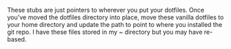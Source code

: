 These stubs are just pointers to wherever you put your dotfiles. Once you've moved the dotfiles directory into place, move these vanilla dotfiles to your home directory and update the path to point to where you installed the git repo.  I have these files stored in my ~ directory but you may have re-based. 
